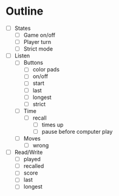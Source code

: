 # Outline

- [ ] States
	- [ ] Game on/off
	* [ ] Player turn
	- [ ] Strict mode
- [ ] Listen
	- [ ] Buttons
		- [ ] color pads
		- [ ] on/off
		- [ ] start
		- [ ] last
		- [ ] longest
		- [ ] strict
	- [ ] Time
		- [ ] recall
			- [ ] times up
			- [ ] pause before computer play
	- [ ] Moves
		- [ ] wrong
- [ ] Read/Write
	- [ ] played
	- [ ] recalled
	- [ ] score
	- [ ] last
	- [ ] longest
